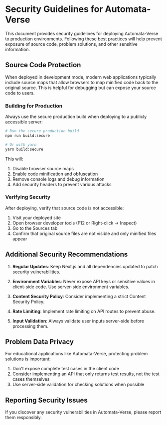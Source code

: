 # Security Guidelines for Automata-Verse

This document provides security guidelines for deploying Automata-Verse to production environments. Following these best practices will help prevent exposure of source code, problem solutions, and other sensitive information.

## Source Code Protection

When deployed in development mode, modern web applications typically include source maps that allow browsers to map minified code back to the original source. This is helpful for debugging but can expose your source code to users.

### Building for Production

Always use the secure production build when deploying to a publicly accessible server:

```bash
# Run the secure production build
npm run build:secure

# Or with yarn
yarn build:secure
```

This will:
1. Disable browser source maps
2. Enable code minification and obfuscation
3. Remove console logs and debug information
4. Add security headers to prevent various attacks

### Verifying Security

After deploying, verify that source code is not accessible:

1. Visit your deployed site
2. Open browser developer tools (F12 or Right-click → Inspect)
3. Go to the Sources tab
4. Confirm that original source files are not visible and only minified files appear

## Additional Security Recommendations

1. **Regular Updates**: Keep Next.js and all dependencies updated to patch security vulnerabilities.

2. **Environment Variables**: Never expose API keys or sensitive values in client-side code. Use server-side environment variables.

3. **Content Security Policy**: Consider implementing a strict Content Security Policy.

4. **Rate Limiting**: Implement rate limiting on API routes to prevent abuse.

5. **Input Validation**: Always validate user inputs server-side before processing them.

## Problem Data Privacy

For educational applications like Automata-Verse, protecting problem solutions is important:

1. Don't expose complete test cases in the client code
2. Consider implementing an API that only returns test results, not the test cases themselves
3. Use server-side validation for checking solutions when possible

## Reporting Security Issues

If you discover any security vulnerabilities in Automata-Verse, please report them responsibly. 